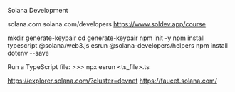 Solana Development

solana.com
solana.com/developers
https://www.soldev.app/course

mkdir generate-keypair
cd generate-keypair
npm init -y
npm install typescript @solana/web3.js esrun @solana-developers/helpers
npm install dotenv --save

Run a TypeScript file:
    >>> npx esrun <ts_file>.ts

https://explorer.solana.com/?cluster=devnet
https://faucet.solana.com/
